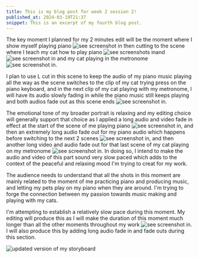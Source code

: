 ```yaml
---
title: This is my blog post for week 2 session 2!
published_at: 2024-03-19T21:37
snippet: This is an excerpt of my fourth blog post.
---
```


The key moment I planned for my 2 minutes edit will be the moment where I show myself playing piano ![see screenshot in](/w01s1/piano.png) then cutting to the scene where I teach my cat how to play piano ![see screenshots in](/w01s1/catplayspiano.png)and ![see screenshot in](/w01s1/catplayspianonext.png) and my cat playing in the metronome ![see screenshot in](/w01s1/piano.png).

I plan to use L cut in this scene to keep the audio of my piano music playing all the way as the scene switches to the clip of my cat trying press on the piano keyboard, and in the next clip of my cat playing with my metronome, I will have its audio slowly fading in while the piano music still keeps playing and both audios fade out as this scene ends ![see screenshot in](/w01s1/Lcut.png).

The emotional tone of my broader portrait is relaxing and my editing choice will generally support that choice as I applied a long audio and video fade in effect at the start of the scene of me playing piano ![see screenshot in](/w01s1/audiofadeinlong.png), and then an extremely long audio fade out for my piano audio which happens before switching to the next 2 scenes ![see screenshot in](/w01s1/audiofadeout.png), and then another long video and audio fade out for that last scene of my cat playing on my metronome ![see screenshot in](/w01s1/catmetronome.png). In doing so, I intend to make the audio and video of this part sound very slow paced which adds to the context of the peaceful and relaxing mood I'm trying to creat for my work.

The audience needs to understand that all the shots in this moment are mainly related to the moment of me practicing piano and producing music, and letting my pets play on my piano when they are around. I'm trying to forge the connection between my passion towards music making and playing with my cats.

I'm attempting to establish a relatively slow pace during this moment. My editing will produce this as I will make the duration of this moment much longer than all the other moments throughout my work ![see screenshot in](/w01s1/long.png). I will also produce this by adding long audio fade in and fade outs during this section.

![updated version of my storyboard](/w01s1/storyboard_final_sonic.png)
